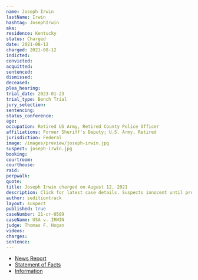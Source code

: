 ```yaml
---
name: Joseph Irwin
lastName: Irwin
hashtag: JosephIrwin
aka:
residence: Kentucky
status: Charged
date: 2021-08-12
charged: 2021-08-12
indicted:
convicted:
acquitted:
sentenced:
dismissed:
deceased:
plea_hearing:
trial_date: 2023-01-23
trial_type: Bench Trial
jury_selection:
sentencing:
status_conference:
age:
occupation: Retired US Army, Retired County Police Officer
affiliations: Former Sheriff's Deputy; U.S. Army, Retired
jurisdiction: Federal
image: /images/preview/joseph-irwin.jpg
suspect: joseph-irwin.jpg
booking:
courtroom:
courthouse:
raid:
perpwalk:
quote:
title: Joseph Irwin charged on August 12, 2021
description: Click for latest case details. Suspects innocent until proven guilty.
author: seditiontrack
layout: suspect
published: true
caseNumber: 21-cr-0589
caseName: USA v. IRWIN
judge: Thomas F. Hogan
videos:
charges:
sentence:
---
```

- [News Report](https://www.wave3.com/2021/08/17/former-hardin-county-sheriff-deputy-arrested-connection-with-us-capitol-riot/)
- [Statement of Facts](https://extremism.gwu.edu/sites/g/files/zaxdzs2191/f/Joseph%20Irwin%20Statement%20of%20Facts.pdf)
- [Information](https://extremism.gwu.edu/sites/g/files/zaxdzs2191/f/Joseph%20Irwin%20Information.pdf)
